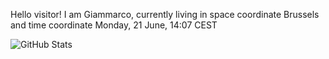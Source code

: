 Hello visitor! I am Giammarco, currently living in space coordinate Brussels and time coordinate Monday, 21 June, 14:07 CEST

![GitHub Stats](https://github-readme-stats.vercel.app/api?username=grcasanova)

